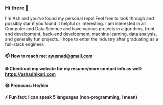 ### Hi there 👋
I'm Ash and you've found my personal repo! Feel free to look through and possibly star if you found it helpful or interesting. I am interested in all Computer and Data Science and have various projects in algorithms, front-end development, back-end development, machine learning, data analysis, and generally fun projects. I hope to enter the industry after graduating as a full-stack engineer. 

#### 📫 How to reach me: ayusnad@gmail.com 
#### 🌐 Check out my website for my resume/more contact info as well: https://ashadhikari.com 
#### 😄 Pronouns: He/him
#### ⚡ Fun fact: I can speak 5 languages (non-programming, I mean)
